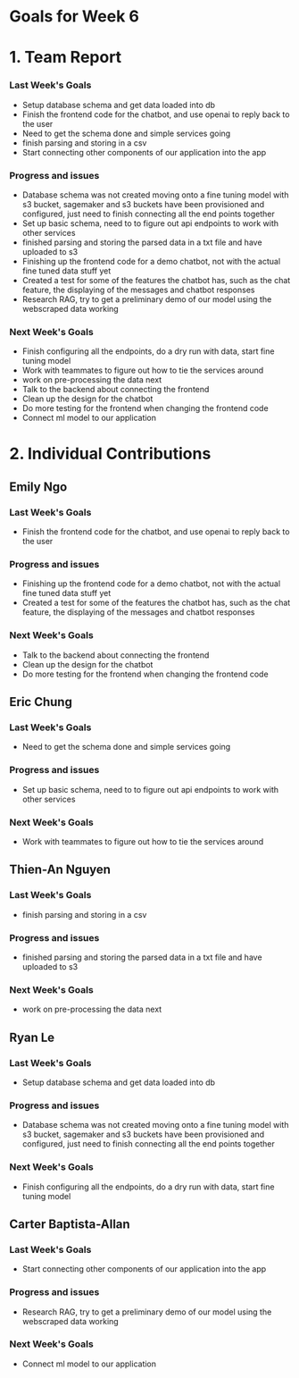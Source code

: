 # Goals for Week 6

# 1. Team Report
<status update for TA here>

<agenda for team meeting here>

### Last Week's Goals
- Setup database schema and get data loaded into db
- Finish the frontend code for the chatbot, and use openai to reply back to the user
- Need to get the schema done and simple services going
- finish parsing and storing in a csv
- Start connecting other components of our application into the app
### Progress and issues
- Database schema was not created moving onto a fine tuning model with s3 bucket, sagemaker and s3 buckets have been provisioned and configured, just need to finish connecting all the end points together
- Set up basic schema, need to to figure out api endpoints to work with other services
- finished parsing and storing the parsed data in a txt file and have uploaded to s3
- Finishing up the frontend code for a demo chatbot, not with the actual fine tuned data stuff yet
- Created a test for some of the features the chatbot has, such as the chat feature, the displaying of the messages and chatbot responses
- Research RAG, try to get a preliminary demo of our model using the webscraped data working

### Next Week's Goals
- Finish configuring all the endpoints, do a dry run with data, start fine tuning model
- Work with teammates to figure out how to tie the services around
- work on pre-processing the data next
- Talk to the backend about connecting the frontend
- Clean up the design for the chatbot
- Do more testing for the frontend when changing the frontend code
- Connect ml model to our application

# 2. Individual Contributions
## Emily Ngo
### Last Week's Goals
- Finish the frontend code for the chatbot, and use openai to reply back to the user
### Progress and issues
- Finishing up the frontend code for a demo chatbot, not with the actual fine tuned data stuff yet
- Created a test for some of the features the chatbot has, such as the chat feature, the displaying of the messages and chatbot responses
### Next Week's Goals
- Talk to the backend about connecting the frontend
- Clean up the design for the chatbot
- Do more testing for the frontend when changing the frontend code

## Eric Chung
### Last Week's Goals
- Need to get the schema done and simple services going
### Progress and issues
- Set up basic schema, need to to figure out api endpoints to work with other services
### Next Week's Goals
- Work with teammates to figure out how to tie the services around

## Thien-An Nguyen
### Last Week's Goals
- finish parsing and storing in a csv
### Progress and issues
- finished parsing and storing the parsed data in a txt file and have uploaded to s3
### Next Week's Goals
- work on pre-processing the data next

## Ryan Le
### Last Week's Goals
- Setup database schema and get data loaded into db
### Progress and issues
- Database schema was not created moving onto a fine tuning model with s3 bucket, sagemaker and s3 buckets have been provisioned and configured, just need to finish connecting all the end points together
### Next Week's Goals
- Finish configuring all the endpoints, do a dry run with data, start fine tuning model


## Carter Baptista-Allan
### Last Week's Goals
- Start connecting other components of our application into the app
### Progress and issues
- Research RAG, try to get a preliminary demo of our model using the webscraped data working
### Next Week's Goals
- Connect ml model to our application
